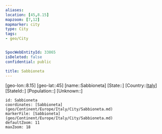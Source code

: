 ```yaml
---
aliases: 
location: [45,8.15]
mapzoom: [7,12] 
mapmarker: city 
type: City
tags:
- geo/City


SpocWebEntityId: 33865
isDeleted: false
confidential: public

title: Sabbioneta
---
```

[geo-lon::8.15]
[geo-lat::45]
[name::Sabbioneta]
[State::]
[Country::[Italy](geo/Continent/Europe/Italy.md)]
[StateId::]
[Population::]
[Unknown::]


```leaflet
id: Sabbioneta
coordinates: [Sabbioneta](geo/Continent/Europe/Italy/City/Sabbioneta.md)
markerFile: [Sabbioneta](geo/Continent/Europe/Italy/City/Sabbioneta.md)
defaultZoom: 11 
maxZoom: 18
```


